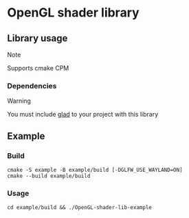 # OpenGL shader library

## Library usage

> [!NOTE]
> Supports cmake CPM

### Dependencies

> [!WARNING]
> You must include [glad](https://github.com/Dav1dde/glad) to your project with this library

## Example

### Build

```
cmake -S example -B example/build [-DGLFW_USE_WAYLAND=ON]
cmake --build example/build
```

### Usage

```
cd example/build && ./OpenGL-shader-lib-example
```

